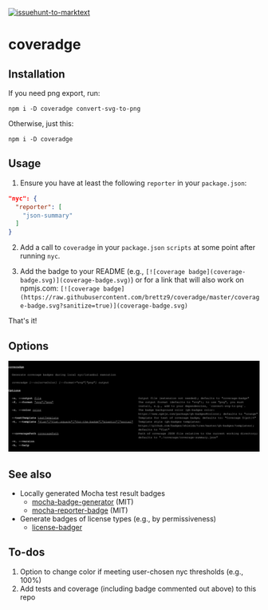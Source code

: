 <!--
[![coverage badge](https://raw.githubusercontent.com/brettz9/coveradge/master/coverage-badge.svg?sanitize=true)](coverage-badge.svg)
-->

[![issuehunt-to-marktext](https://issuehunt.io/static/embed/issuehunt-button-v1.svg)](https://issuehunt.io/r/brettz9/coveradge)

# coveradge

## Installation

If you need png export, run:

```
npm i -D coveradge convert-svg-to-png
```

Otherwise, just this:

```
npm i -D coveradge
```

## Usage

1. Ensure you have at least the following `reporter` in your `package.json`:

```json
"nyc": {
  "reporter": [
    "json-summary"
  ]
}
```

2. Add a call to `coveradge` in your `package.json` `scripts` at some point
    after running `nyc`.

3. Add the badge to your README (e.g., `[![coverage badge](coverage-badge.svg)](coverage-badge.svg)`) or for a link that will also work on npmjs.com: `[![coverage badge](https://raw.githubusercontent.com/brettz9/coveradge/master/coverage-badge.svg?sanitize=true)](coverage-badge.svg)`

That's it!

## Options

[![CLI instructions](cli.svg)](cli.svg)

## See also

- Locally generated Mocha test result badges
  - [mocha-badge-generator](https://github.com/ianpogi5/mocha-badge-generator) (MIT)
  - [mocha-reporter-badge](https://github.com/albanm/mocha-reporter-badge) (MIT)
- Generate badges of license types (e.g., by permissiveness)
  - [license-badger](https://github.com/brettz9/license-badger)

## To-dos

1. Option to change color if meeting user-chosen nyc thresholds (e.g., 100%)
1. Add tests and coverage (including badge commented out above) to this repo
